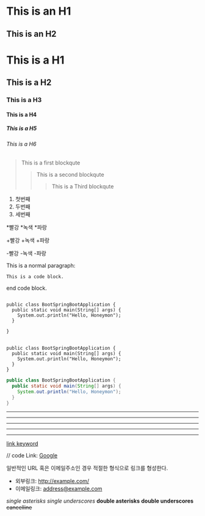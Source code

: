 This is an H1
=============

This is an H2
-------------

# This is a H1
## This is a H2
### This is a H3
#### This is a H4
##### This is a H5
###### This is a H6

> This is a first blockqute
>> This is a second blockqute
>>>	This is a Third blockqute

1. 첫번째
2. 두번째
3. 세번째

*빨강
  *녹색
    *파랑
	
+빨강
  +녹색
    +파랑
	
-빨강
  -녹색
    -파랑

This is a normal paragraph:

    This is a code block.
    
end code block.	


<pre>
<code>
public class BootSpringBootApplication {
  public static void main(String[] args) {
    System.out.println("Hello, Honeymon");
  }

}
</code>
</pre>

```
public class BootSpringBootApplication {
  public static void main(String[] args) {
    System.out.println("Hello, Honeymon");
  }
}
```

```java
public class BootSpringBootApplication {
  public static void main(String[] args) {
    System.out.println("Hello, Honeymon");
  }
}
```


* * *

***

*****

- - -

---------------------------------------


[link keyword][id]

[id]: URL "Optional Title here"

// code
Link: [Google][googlelink]

[googlelink]: https://google.com "Go google"


일반적인 URL 혹은 이메일주소인 경우 적절한 형식으로 링크를 형성한다.

* 외부링크: <http://example.com/>
* 이메일링크: <address@example.com>

*single asterisks*
_single underscores_
**double asterisks**
__double underscores__
~~cancelline~~

